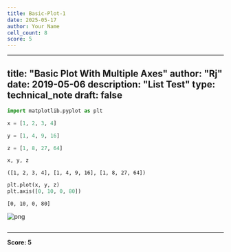 ```yaml
---
title: Basic-Plot-1
date: 2025-05-17
author: Your Name
cell_count: 8
score: 5
---
```


---
title: "Basic Plot With Multiple Axes"
author: "Rj"
date: 2019-05-06
description: "List Test"
type: technical_note
draft: false
---

```python
import matplotlib.pyplot as plt
```


```python
x = [1, 2, 3, 4]
```


```python
y = [1, 4, 9, 16]
```


```python
z = [1, 8, 27, 64]
```


```python
x, y, z
```




    ([1, 2, 3, 4], [1, 4, 9, 16], [1, 8, 27, 64])




```python
plt.plot(x, y, z)
plt.axis([0, 10, 0, 80])
```




    [0, 10, 0, 80]




    
![png](/mlnotes/images/basic-plot-1_6_1.png)
    



```python

```


---
**Score: 5**
